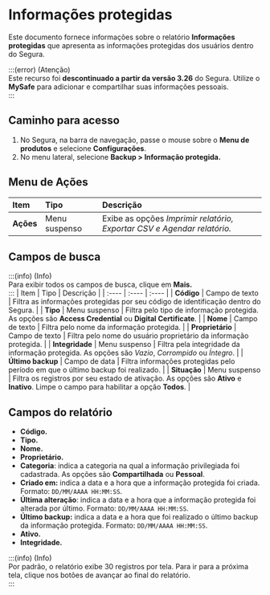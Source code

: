 # Informações protegidas

Este documento fornece informações sobre o relatório **Informações protegidas** que apresenta as informações protegidas dos usuários dentro do Segura.

:::(error) (Atenção)  
Este recurso foi **descontinuado a partir da versão 3.26** do Segura. Utilize o **MySafe** para adicionar e compartilhar suas informações pessoais.  
:::

## Caminho para acesso
1. No Segura, na barra de navegação, passe o mouse sobre o **Menu de produtos** e selecione **Configurações**.  
2. No menu lateral, selecione **Backup \> Informação protegida.**

## Menu de Ações
| Item | Tipo | Descrição |
| :---- | :---- | :---- |
| **Ações** | Menu suspenso | Exibe as opções *Imprimir relatório, Exportar CSV e Agendar relatório.* |

## Campos de busca
:::(info) (Info)  
Para exibir todos os campos de busca, clique em **Mais.**  
:::
| Item | Tipo | Descrição |
| :---- | :---- | :---- |
| **Código** | Campo de texto | Filtra as informações protegidas por seu código de identificação dentro do Segura. |
| **Tipo** | Menu suspenso | Filtra pelo tipo de informação protegida. As opções são **Access Credential** ou **Digital Certificate**. |
| **Nome** | Campo de texto | Filtra pelo nome da informação protegida. |
| **Proprietário** | Campo de texto | Filtra pelo nome do usuário proprietário da informação protegida. |
| **Integridade** | Menu suspenso | Filtra pela integridade da informação protegida. As opções são *Vazio*, *Corrompido* ou *Íntegro*. |
| **Último backup** | Campo de data | Filtra informações protegidas pelo período em que o último backup foi realizado. |
| **Situação** | Menu suspenso | Filtra os registros por seu estado de ativação. As opções são **Ativo** e **Inativo**. Limpe o campo para habilitar a opção **Todos**. |

## Campos do relatório
* **Código.**  
* **Tipo.**  
* **Nome.**  
* **Proprietário.**  
* **Categoria**: indica a categoria na qual a informação privilegiada foi cadastrada. As opções são **Compartilhada** ou **Pessoal**.  
* **Criado em:** indica a data e a hora que a informação protegida foi criada. Formato: `DD/MM/AAAA HH:MM:SS`.
* **Última alteração**: indica a data e a hora que a informação protegida foi alterada por último. Formato: `DD/MM/AAAA HH:MM:SS`.
* **Último backup:** indica a data e a hora que foi realizado o último backup da informação protegida. Formato: `DD/MM/AAAA HH:MM:SS`.
* **Ativo.**  
* **Integridade.**

:::(info) (Info)  
Por padrão, o relatório exibe 30 registros por tela. Para ir para a próxima tela, clique nos botões de avançar ao final do relatório.  
:::